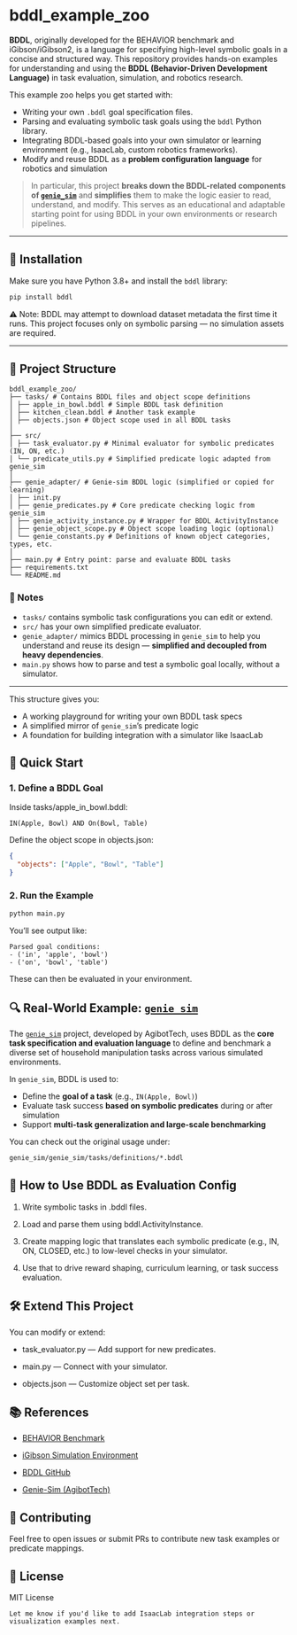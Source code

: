 # bddl_example_zoo

**BDDL**, originally developed for the BEHAVIOR benchmark and iGibson/iGibson2, is a language for specifying high-level symbolic goals in a concise and structured way. This repository provides hands-on examples for understanding and using the **BDDL (Behavior-Driven Development Language)** in task evaluation, simulation, and robotics research.

This example zoo helps you get started with:
- Writing your own `.bddl` goal specification files.
- Parsing and evaluating symbolic task goals using the `bddl` Python library.
- Integrating BDDL-based goals into your own simulator or learning environment (e.g., IsaacLab, custom robotics frameworks).
- Modify and reuse BDDL as a **problem configuration language** for robotics and simulation

> In particular, this project **breaks down the BDDL-related components of [`genie_sim`](https://github.com/agibottech/genie_sim)** and **simplifies** them to make the logic easier to read, understand, and modify. This serves as an educational and adaptable starting point for using BDDL in your own environments or research pipelines.

---

## 🔧 Installation

Make sure you have Python 3.8+ and install the `bddl` library:

```bash
pip install bddl
```

⚠️ Note: BDDL may attempt to download dataset metadata the first time it runs. This project focuses only on symbolic parsing — no simulation assets are required.

---

## 📁 Project Structure
```
bddl_example_zoo/
├── tasks/ # Contains BDDL files and object scope definitions
│ ├── apple_in_bowl.bddl # Simple BDDL task definition
│ ├── kitchen_clean.bddl # Another task example
│ ├── objects.json # Object scope used in all BDDL tasks
│
├── src/
│ ├── task_evaluator.py # Minimal evaluator for symbolic predicates (IN, ON, etc.)
│ └── predicate_utils.py # Simplified predicate logic adapted from genie_sim
│
├── genie_adapter/ # Genie-sim BDDL logic (simplified or copied for learning)
│ ├── init.py
│ ├── genie_predicates.py # Core predicate checking logic from genie_sim
│ ├── genie_activity_instance.py # Wrapper for BDDL ActivityInstance
│ ├── genie_object_scope.py # Object scope loading logic (optional)
│ └── genie_constants.py # Definitions of known object categories, types, etc.
│
├── main.py # Entry point: parse and evaluate BDDL tasks
├── requirements.txt
└── README.md

```
### 📝 Notes
- `tasks/` contains symbolic task configurations you can edit or extend.
- `src/` has your own simplified predicate evaluator.
- `genie_adapter/` mimics BDDL processing in `genie_sim` to help you understand and reuse its design — **simplified and decoupled from heavy dependencies**.
- `main.py` shows how to parse and test a symbolic goal locally, without a simulator.

---

This structure gives you:
- A working playground for writing your own BDDL task specs
- A simplified mirror of `genie_sim`’s predicate logic
- A foundation for building integration with a simulator like IsaacLab


## 🚀 Quick Start

### 1. Define a BDDL Goal

Inside tasks/apple_in_bowl.bddl:

```bddl
IN(Apple, Bowl) AND On(Bowl, Table)
```

Define the object scope in objects.json:

```json
{
  "objects": ["Apple", "Bowl", "Table"]
}
```

### 2. Run the Example
```bash
python main.py
```
You’ll see output like:
```nginx
Parsed goal conditions:
- ('in', 'apple', 'bowl')
- ('on', 'bowl', 'table')
```
These can then be evaluated in your environment.

## 🔍 Real-World Example: [`genie_sim`](https://github.com/agibottech/genie_sim)

The [`genie_sim`](https://github.com/agibottech/genie_sim) project, developed by AgibotTech, uses BDDL as the **core task specification and evaluation language** to define and benchmark a diverse set of household manipulation tasks across various simulated environments.

In `genie_sim`, BDDL is used to:
- Define the **goal of a task** (e.g., `IN(Apple, Bowl)`)
- Evaluate task success **based on symbolic predicates** during or after simulation
- Support **multi-task generalization and large-scale benchmarking**

You can check out the original usage under:

```bash
genie_sim/genie_sim/tasks/definitions/*.bddl
```

## 🧩 How to Use BDDL as Evaluation Config

1. Write symbolic tasks in .bddl files.

2. Load and parse them using bddl.ActivityInstance.

3. Create mapping logic that translates each symbolic predicate (e.g., IN, ON, CLOSED, etc.) to low-level checks in your simulator.

4. Use that to drive reward shaping, curriculum learning, or task success evaluation.


## 🛠️ Extend This Project
You can modify or extend:

- task_evaluator.py — Add support for new predicates.

- main.py — Connect with your simulator.

- objects.json — Customize object set per task.

## 📚 References
- [BEHAVIOR Benchmark](https://behavior.stanford.edu/)

- [iGibson Simulation Environment](https://github.com/StanfordVL/iGibson)

- [BDDL GitHub](https://github.com/StanfordVL/bddl)

- [Genie-Sim (AgibotTech)](https://github.com/agibottech/genie_sim)

## 🤝 Contributing
Feel free to open issues or submit PRs to contribute new task examples or predicate mappings.

## 📄 License
MIT License
```
Let me know if you'd like to add IsaacLab integration steps or visualization examples next.
```